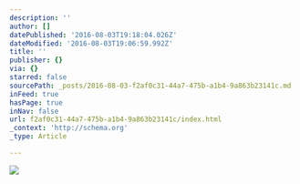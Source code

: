 ```yaml
---
description: ''
author: []
datePublished: '2016-08-03T19:18:04.026Z'
dateModified: '2016-08-03T19:06:59.992Z'
title: ''
publisher: {}
via: {}
starred: false
sourcePath: _posts/2016-08-03-f2af0c31-44a7-475b-a1b4-9a863b23141c.md
inFeed: true
hasPage: true
inNav: false
url: f2af0c31-44a7-475b-a1b4-9a863b23141c/index.html
_context: 'http://schema.org'
_type: Article

---
```

![](https://the-grid-user-content.s3-us-west-2.amazonaws.com/7c137c56-334c-428e-a1c4-653640d8dcbb.png)